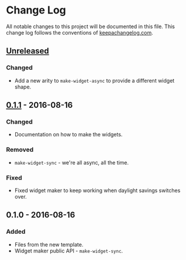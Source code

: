 # Change Log
All notable changes to this project will be documented in this file. This change log follows the conventions of [keepachangelog.com](http://keepachangelog.com/).

## [Unreleased]
### Changed
- Add a new arity to `make-widget-async` to provide a different widget shape.

## [0.1.1] - 2016-08-16
### Changed
- Documentation on how to make the widgets.

### Removed
- `make-widget-sync` - we're all async, all the time.

### Fixed
- Fixed widget maker to keep working when daylight savings switches over.

## 0.1.0 - 2016-08-16
### Added
- Files from the new template.
- Widget maker public API - `make-widget-sync`.

[Unreleased]: https://github.com/your-name/tiy-homework-string-katas-clojure/compare/0.1.1...HEAD
[0.1.1]: https://github.com/your-name/tiy-homework-string-katas-clojure/compare/0.1.0...0.1.1

